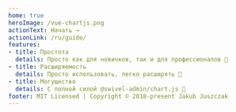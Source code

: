```yaml
---
home: true
heroImage: /vue-chartjs.png
actionText: Начать →
actionLink: /ru/guide/
features:
- title: Простота
  details: Просто как для новичков, так и для профессионалов 🙌
- title: Расширяемость
  details: Просто использовать, легко расширять 💪
- title: Могущество
  details: С полной силой @swivel-admin/chart.js 💯
footer: MIT Licensed | Copyright © 2018-present Jakub Juszczak
---
```

